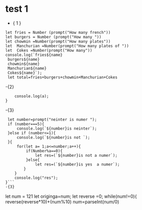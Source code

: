 # test 1 

- { 1 }
```
let fries = Number (prompt("How many french"))
let burgers = Number (prompt("How many "))
let chowmin =Number(prompt("How many plates"))
let  Manchurian =Number(prompt("How many plates of "))
let  Cokes =Number(prompt("How many"))
console.log(`fries${name}
 burgers${name}
 chowmin${name}
 Manchurian${name}
 Cokes${name}`);
 let total=fries+burgers+chowmin+Manchurian+Cokes
 ```
-{2}
```for(let a =2;a<=3130;a*=3){
    console.log(a);
}
```


-{3}
```
 let number=prompt("neinter is numer ");
 if (number===5){
     console.log(`${number}is neinter`);
 }else if (number<=1){
     console.log(`${number}is not `);
 }{
     for(let a= 1;a<=number;a++){
         if(Number%a==0){
             let res=(`${number}is not a numer`);
         }else{
             let res=(`${number}is yes  a numer`);
        }
    }
    console.log("res");
}```
-{3}

```
 let num = 121
 let originga=num;
 let reverse =0;
 while(num!=0){
     reverse(reverse*10)+(num%10)
     num=parseInt(num/0) 
     
 ```
